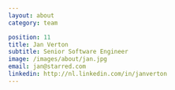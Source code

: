 ```yaml
---
layout: about
category: team

position: 11
title: Jan Verton
subtitle: Senior Software Engineer
image: /images/about/jan.jpg
email: jan@starred.com
linkedin: http://nl.linkedin.com/in/janverton
---
```

